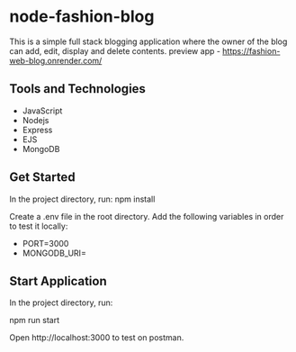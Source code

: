# node-fashion-blog

This is a simple full stack blogging application where the owner of the blog can add, edit, display and delete contents.
preview app - https://fashion-web-blog.onrender.com/

## Tools and Technologies

- JavaScript
- Nodejs
- Express
- EJS
- MongoDB

## Get Started

In the project directory, run: npm install

Create a .env file in the root directory. Add the following variables in order to test it locally:

- PORT=3000
- MONGODB_URI=

## Start Application

In the project directory, run:

npm run start

Open http://localhost:3000 to test on postman.
